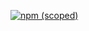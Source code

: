 [![npm (scoped)](https://img.shields.io/npm/v/@jsknight/xano-connect)](https://github.com/jsknight/xano-connect)
